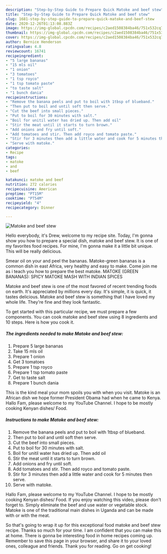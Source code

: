 ```yaml
---
description: "Step-by-Step Guide to Prepare Quick Matoke and beef stew"
title: "Step-by-Step Guide to Prepare Quick Matoke and beef stew"
slug: 1681-step-by-step-guide-to-prepare-quick-matoke-and-beef-stew
date: 2020-12-26T01:13:08.883Z
image: https://img-global.cpcdn.com/recipes/c2aed1508384ba46/751x532cq70/matoke-and-beef-stew-recipe-main-photo.jpg
thumbnail: https://img-global.cpcdn.com/recipes/c2aed1508384ba46/751x532cq70/matoke-and-beef-stew-recipe-main-photo.jpg
cover: https://img-global.cpcdn.com/recipes/c2aed1508384ba46/751x532cq70/matoke-and-beef-stew-recipe-main-photo.jpg
author: Bernice Henderson
ratingvalue: 4.8
reviewcount: 16741
recipeingredient:
- "5 large bananas"
- "15 mls oil"
- "1 onion"
- "3 tomatoes"
- "1 tsp royco"
- "1 tsp tomato paste"
- "to taste salt"
- "1 bunch dania"
recipeinstructions:
- "Remove the banana peels and put to boil with 1tbsp of blueband."
- "Then put to boil and until soft then serve."
- "Cut the beef into small pieces."
- "Put to boil for 30 minutes with salt."
- "Boil for unitil water has dried up. Then add oil"
- "Stir the meat until it starts to turn brown."
- "Add onions and fry until soft."
- "Add tomatoes and stir. Then add royco and tomato paste."
- "Stir for 3 minutes then add a little water and cook for 5 minutes then serve."
- "Serve with matoke."
categories:
- Recipe
tags:
- matoke
- and
- beef

katakunci: matoke and beef 
nutrition: 272 calories
recipecuisine: American
preptime: "PT15M"
cooktime: "PT54M"
recipeyield: "4"
recipecategory: Dinner

---
```



![Matoke and beef stew](https://img-global.cpcdn.com/recipes/c2aed1508384ba46/751x532cq70/matoke-and-beef-stew-recipe-main-photo.jpg)

Hello everybody, it's Drew, welcome to my recipe site. Today, I'm gonna show you how to prepare a special dish, matoke and beef stew. It is one of my favorites food recipes. For mine, I'm gonna make it a little bit unique. This will be really delicious.

Smear oil on your and peel the bananas. Matoke-green bananas is a common dish in east Africa, very healthy and easy to make. Come join me as i teach you how to prepare the best matoke. MATOKE (GREEN BANANAS): SPICY MATOKE MASH WITH INDIAN SPICES

Matoke and beef stew is one of the most favored of recent trending foods on earth. It's appreciated by millions every day. It's simple, it is quick, it tastes delicious. Matoke and beef stew is something that I have loved my whole life. They're fine and they look fantastic.


To get started with this particular recipe, we must prepare a few components. You can cook matoke and beef stew using 8 ingredients and 10 steps. Here is how you cook it.

<!--inarticleads1-->

##### The ingredients needed to make Matoke and beef stew:

1. Prepare 5 large bananas
1. Take 15 mls oil
1. Prepare 1 onion
1. Get 3 tomatoes
1. Prepare 1 tsp royco
1. Prepare 1 tsp tomato paste
1. Get to taste salt
1. Prepare 1 bunch dania


This is the kind meal your mom spoils you with when you visit. Matoke is an African dish we hope former President Obama had when he came to Kenya. Hallo Fam, please welcome to my YouTube Channel. I hope to be mostly cooking Kenyan dishes/ Food. 

<!--inarticleads2-->

##### Instructions to make Matoke and beef stew:

1. Remove the banana peels and put to boil with 1tbsp of blueband.
1. Then put to boil and until soft then serve.
1. Cut the beef into small pieces.
1. Put to boil for 30 minutes with salt.
1. Boil for unitil water has dried up. Then add oil
1. Stir the meat until it starts to turn brown.
1. Add onions and fry until soft.
1. Add tomatoes and stir. Then add royco and tomato paste.
1. Stir for 3 minutes then add a little water and cook for 5 minutes then serve.
1. Serve with matoke.


Hallo Fam, please welcome to my YouTube Channel. I hope to be mostly cooking Kenyan dishes/ Food. If you enjoy watching this video, please don&#39;t forget to. Simply eliminate the beef and use water or vegetable stock. Matoke is one of the traditional main dishes in Uganda and can be made with or with the meat. 

So that's going to wrap it up for this exceptional food matoke and beef stew recipe. Thanks so much for your time. I am confident that you can make this at home. There is gonna be interesting food in home recipes coming up. Remember to save this page in your browser, and share it to your loved ones, colleague and friends. Thank you for reading. Go on get cooking!
